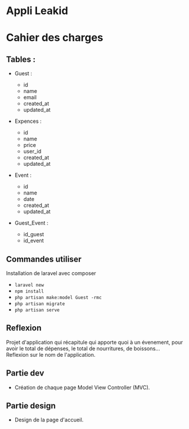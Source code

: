 # Appli Leakid

# Cahier des charges 

## Tables :
* Guest :  
    * id  
    * name  
    * email
    * created_at  
    * updated_at  

* Expences :  
    * id  
    * name  
    * price  
    * user_id  
    * created_at  
    * updated_at  

* Event :  
    * id  
    * name  
    * date  
    * created_at  
    * updated_at  

* Guest_Event :   
    * id_guest  
    * id_event  

## Commandes utiliser 
Installation de laravel avec composer
* `laravel new` 
* `npm install`  
* `php artisan make:model Guest -rmc`
* `php artisan migrate` 
* `php artisan serve`

## Reflexion  
Projet d'application qui récapitule qui apporte quoi à un évenement, pour avoir le total de dépenses, le total de nourritures, de boissons...  
Reflexion sur le nom de l'application.  
 

## Partie dev

* Création de chaque page Model View Controller (MVC).


## Partie design 

* Design de la page d'accueil.